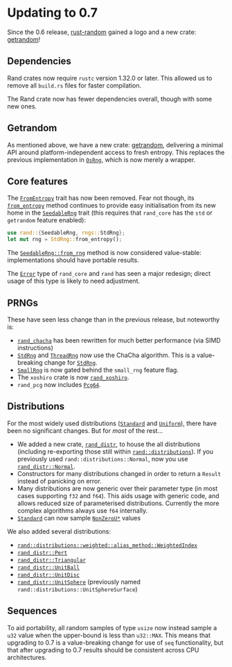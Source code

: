 # Updating to 0.7

Since the 0.6 release, [rust-random](https://github.com/rust-random)
gained a logo and a new crate: [getrandom]!

## Dependencies

Rand crates now require `rustc` version 1.32.0 or later.
This allowed us to remove all `build.rs` files for faster compilation.

The Rand crate now has fewer dependencies overall, though
with some new ones.

## Getrandom

As mentioned above, we have a new crate: [getrandom], delivering a minimal API
around platform-independent access to fresh entropy. This replaces the previous
implementation in [`OsRng`], which is now merely a wrapper.

## Core features

The [`FromEntropy`] trait has now been removed. Fear not though, its
[`from_entropy`] method continues to provide easy initialisation from its new
home in the [`SeedableRng`] trait (this requires that `rand_core` has the `std`
or `getrandom` feature enabled):
```rust
use rand::{SeedableRng, rngs::StdRng};
let mut rng = StdRng::from_entropy();
```

The [`SeedableRng::from_rng`] method is now considered value-stable:
implementations should have portable results.

The [`Error`] type of `rand_core` and `rand` has seen a major redesign; direct
usage of this type is likely to need adjustment.

## PRNGs

These have seen less change than in the previous release, but noteworthy is:

-   [`rand_chacha`](https://crates.io/crates/rand_chacha) has been rewritten
    for much better performance (via SIMD instructions)
-   [`StdRng`] and [`ThreadRng`] now use the ChaCha algorithm. This is a
    value-breaking change for [`StdRng`].
-   [`SmallRng`] is now gated behind the `small_rng` feature flag.
-   The `xoshiro` crate is now [`rand_xoshiro`](https://crates.io/crates/rand_xoshiro).
-   `rand_pcg` now includes [`Pcg64`].

## Distributions

For the most widely used distributions ([`Standard`] and [`Uniform`]), there have
been no significant changes. But for *most* of the rest...

-   We added a new crate, [`rand_distr`], to house the all distributions
    (including re-exporting those still within [`rand::distributions`]). If you
    previously used `rand::distributions::Normal`, now you use
    [`rand_distr::Normal`].
-   Constructors for many distributions changed in order to return a `Result`
    instead of panicking on error.
-   Many distributions are now generic over their parameter type (in most cases
    supporting `f32` and `f64`). This aids usage with generic code, and allows
    reduced size of parameterised distributions. Currently the more complex
    algorithms always use `f64` internally.
-   [`Standard`] can now sample [`NonZeroU*`] values

We also added several distributions:

-   [`rand::distributions::weighted::alias_method::WeightedIndex`]
-   [`rand_distr::Pert`]
-   [`rand_distr::Triangular`]
-   [`rand_distr::UnitBall`]
-   [`rand_distr::UnitDisc`]
-   [`rand_distr::UnitSphere`] (previously named `rand::distributions::UnitSphereSurface`)


## Sequences

To aid portability, all random samples of type `usize` now instead sample a
`u32` value when the upper-bound is less than `u32::MAX`. This means that
upgrading to 0.7 is a value-breaking change for use of `seq` functionality, but
that after upgrading to 0.7 results should be consistent across CPU
architectures.


[`from_entropy`]: https://docs.rs/rand/latest/rand/trait.SeedableRng.html#method.from_entropy
[`SeedableRng::from_rng`]: https://docs.rs/rand/latest/rand/trait.SeedableRng.html#method.from_rng
[`SmallRng`]: https://docs.rs/rand/latest/rand/rngs/struct.SmallRng.html
[`StdRng`]: https://docs.rs/rand/latest/rand/rngs/struct.StdRng.html
[`ThreadRng`]: https://docs.rs/rand/latest/rand/rngs/struct.ThreadRng.html
[`Pcg64`]: https://docs.rs/rand_pcg/latest/rand_pcg/type.Pcg64.html
[`rand::distributions::weighted::alias_method::WeightedIndex`]: https://docs.rs/rand/0.7/rand/distributions/weighted/alias_method/struct.WeightedIndex.html
[getrandom]: https://github.com/rust-random/getrandom
[`FromEntropy`]: https://docs.rs/rand/0.6.0/rand/trait.FromEntropy.html
[`SeedableRng`]: https://docs.rs/rand/latest/rand/trait.SeedableRng.html
[`Error`]: https://docs.rs/rand_core/latest/rand_core/struct.Error.html
[`Standard`]: https://docs.rs/rand/latest/rand/distributions/struct.Standard.html
[`Uniform`]: https://docs.rs/rand/latest/rand/distributions/struct.Uniform.html
[`rand::distributions`]: https://docs.rs/rand/latest/rand/distributions/
[`rand_distr`]: https://docs.rs/rand_distr/
[`rand_distr::Normal`]: https://docs.rs/rand_distr/latest/rand_distr/struct.Normal.html
[`NonZeroU*`]: https://doc.rust-lang.org/std/num/https://docs.rs/rand_chacha/latest/rand_chacha/
[`rand_distr::Pert`]: https://docs.rs/rand_distr/latest/rand_distr/struct.Pert.html
[`rand_distr::Triangular`]: https://docs.rs/rand_distr/latest/rand_distr/struct.Triangular.html
[`rand_distr::UnitBall`]: https://docs.rs/rand_distr/latest/rand_distr/struct.UnitBall.html
[`rand_distr::UnitDisc`]: https://docs.rs/rand_distr/latest/rand_distr/struct.UnitDisc.html
[`rand_distr::UnitSphere`]: https://docs.rs/rand_distr/latest/rand_distr/struct.UnitSphere.html
[`OsRng`]: https://docs.rs/rand_core/latest/rand_core/struct.OsRng.html
